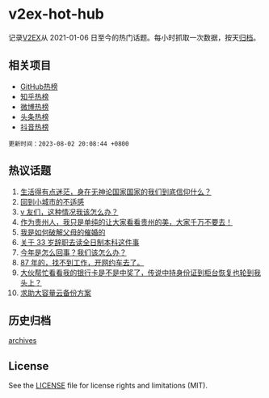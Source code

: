 # v2ex-hot-hub

 记录[V2EX](https://www.v2ex.com/)从 2021-01-06 日至今的热门话题。每小时抓取一次数据，按天[归档](archives)。
 
 ## 相关项目

- [GitHub热榜](https://github.com/it985/github-hot-hub)
- [知乎热榜](https://github.com/it985/zhihu-hot-hub)
- [微博热榜](https://github.com/it985/weibo-hot-hub)
- [头条热榜](https://github.com/it985/toutiao-hot-hub)
- [抖音热榜](https://github.com/it985/douyin-hot-hub)


 `更新时间：2023-08-02 20:08:44 +0800`

## 热议话题

1. [生活得有点迷茫，身在无神论国家国家的我们到底信仰什么？](https://www.v2ex.com/t/961793)
1. [回到小城市的不适感](https://www.v2ex.com/t/961695)
1. [v 友们，这种情况我该怎么办？](https://www.v2ex.com/t/961773)
1. [作为贵州人，我只是单纯的让大家看看贵州的美，大家千万不要去！](https://www.v2ex.com/t/961771)
1. [我是如何破解父母的催婚的](https://www.v2ex.com/t/961746)
1. [关于 33 岁辞职去读全日制本科这件事](https://www.v2ex.com/t/961810)
1. [今年是怎么回事？我们该怎么办？](https://www.v2ex.com/t/961693)
1. [87 年的，找不到工作，开网约车去了。](https://www.v2ex.com/t/961638)
1. [大伙帮忙看看我的银行卡是不是中奖了，传说中持身份证到柜台恢复也轮到我头上？](https://www.v2ex.com/t/961626)
1. [求助大容量云备份方案](https://www.v2ex.com/t/961688)

## 历史归档

[archives](archives)

## License

See the [LICENSE](LICENSE) file for license rights and limitations (MIT).
